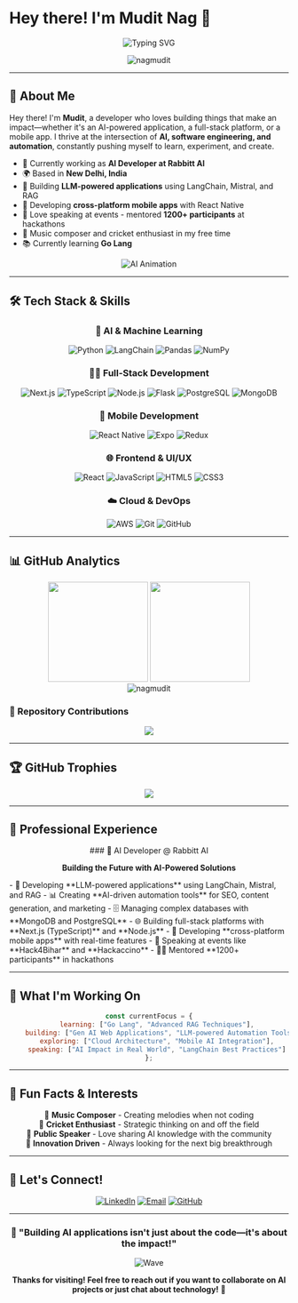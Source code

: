# Hey there! I'm Mudit Nag 👋

<div align="center">
  
  ![Typing SVG](https://readme-typing-svg.herokuapp.com?font=Fira+Code&weight=600&size=28&duration=3000&pause=1000&color=00D9FF&center=true&vCenter=true&multiline=true&width=800&height=100&lines=AI+Developer+%7C+Full-Stack+Engineer;Building+AI-Powered+Applications;LangChain+%7C+Next.js+%7C+React+Native)
  
  <img src="https://komarev.com/ghpvc/?username=nagmudit&label=Profile%20views&color=0e75b6&style=flat" alt="nagmudit" />
  
</div>

---

## 🚀 About Me

Hey there! I'm **Mudit**, a developer who loves building things that make an impact—whether it's an AI-powered application, a full-stack platform, or a mobile app. I thrive at the intersection of **AI, software engineering, and automation**, constantly pushing myself to learn, experiment, and create.

- 🔭 Currently working as **AI Developer at Rabbitt AI**
- 🌍 Based in **New Delhi, India**
- 🧠 Building **LLM-powered applications** using LangChain, Mistral, and RAG
- 📱 Developing **cross-platform mobile apps** with React Native
- 🎤 Love speaking at events - mentored **1200+ participants** at hackathons
- 🎵 Music composer and cricket enthusiast in my free time
- 📚 Currently learning **Go Lang**

<div align="center">
  
  ![AI Animation](https://media.giphy.com/media/LaVp0AyqR5bGsC5Cbm/giphy.gif)
  
</div>

---

## 🛠️ Tech Stack & Skills

<div align="center">

### 🧠 AI & Machine Learning
![Python](https://img.shields.io/badge/Python-3776AB?style=for-the-badge&logo=python&logoColor=white)
![LangChain](https://img.shields.io/badge/LangChain-1C3C3C?style=for-the-badge&logo=chainlink&logoColor=white)
![Pandas](https://img.shields.io/badge/Pandas-150458?style=for-the-badge&logo=pandas&logoColor=white)
![NumPy](https://img.shields.io/badge/NumPy-013243?style=for-the-badge&logo=numpy&logoColor=white)

### 🧑‍💻 Full-Stack Development
![Next.js](https://img.shields.io/badge/Next.js-000000?style=for-the-badge&logo=next.js&logoColor=white)
![TypeScript](https://img.shields.io/badge/TypeScript-007ACC?style=for-the-badge&logo=typescript&logoColor=white)
![Node.js](https://img.shields.io/badge/Node.js-43853D?style=for-the-badge&logo=node.js&logoColor=white)
![Flask](https://img.shields.io/badge/Flask-000000?style=for-the-badge&logo=flask&logoColor=white)
![PostgreSQL](https://img.shields.io/badge/PostgreSQL-316192?style=for-the-badge&logo=postgresql&logoColor=white)
![MongoDB](https://img.shields.io/badge/MongoDB-4EA94B?style=for-the-badge&logo=mongodb&logoColor=white)

### 📱 Mobile Development
![React Native](https://img.shields.io/badge/React_Native-20232A?style=for-the-badge&logo=react&logoColor=61DAFB)
![Expo](https://img.shields.io/badge/Expo-000020?style=for-the-badge&logo=expo&logoColor=white)
![Redux](https://img.shields.io/badge/Redux-593D88?style=for-the-badge&logo=redux&logoColor=white)

### 🌐 Frontend & UI/UX
![React](https://img.shields.io/badge/React-20232A?style=for-the-badge&logo=react&logoColor=61DAFB)
![JavaScript](https://img.shields.io/badge/JavaScript-F7DF1E?style=for-the-badge&logo=javascript&logoColor=black)
![HTML5](https://img.shields.io/badge/HTML5-E34F26?style=for-the-badge&logo=html5&logoColor=white)
![CSS3](https://img.shields.io/badge/CSS3-1572B6?style=for-the-badge&logo=css3&logoColor=white)

### ☁️ Cloud & DevOps
![AWS](https://img.shields.io/badge/AWS-232F3E?style=for-the-badge&logo=amazon-aws&logoColor=white)
![Git](https://img.shields.io/badge/Git-F05032?style=for-the-badge&logo=git&logoColor=white)
![GitHub](https://img.shields.io/badge/GitHub-100000?style=for-the-badge&logo=github&logoColor=white)

</div>

---

## 📊 GitHub Analytics

<div align="center">
  
  <img height="180em" src="https://github-readme-stats.vercel.app/api?username=nagmudit&show_icons=true&theme=tokyonight&include_all_commits=true&count_private=true&show_owner=true"/>
  <img height="180em" src="https://github-readme-stats.vercel.app/api/top-langs/?username=nagmudit&layout=compact&langs_count=10&theme=tokyonight&include_all_commits=true&count_private=true&hide=html,css"/>
  
</div>

<div align="center">
  
  <img src="https://github-readme-streak-stats.herokuapp.com/?user=nagmudit&theme=tokyonight" alt="nagmudit" />
  
</div>

### 🏢 Repository Contributions


<div align="center">
  
  <img src="https://github-readme-activity-graph.vercel.app/graph?username=nagmudit&theme=tokyo-night" />
  
</div>

---

## 🏆 GitHub Trophies

<div align="center">
  
  <img src="https://github-profile-trophy.vercel.app/?username=nagmudit&theme=tokyonight&no-frame=false&no-bg=false&margin-w=4" />
  
</div>

---

## 💼 Professional Experience

<div align="center">

<div align="center">
### 🤖 AI Developer @ Rabbitt AI

**Building the Future with AI-Powered Solutions**
</div>

<div align="left">
- 🔧 Developing **LLM-powered applications** using LangChain, Mistral, and RAG
- 📊 Creating **AI-driven automation tools** for SEO, content generation, and marketing
- 🗄️ Managing complex databases with **MongoDB and PostgreSQL**
- 🌐 Building full-stack platforms with **Next.js (TypeScript)** and **Node.js**
- 📱 Developing **cross-platform mobile apps** with real-time features
- 🎤 Speaking at events like **Hack4Bihar** and **Hackaccino**
- 👨‍🏫 Mentored **1200+ participants** in hackathons
</div>

</div>

---

## 🎯 What I'm Working On

<div align="center">

```javascript
const currentFocus = {
    learning: ["Go Lang", "Advanced RAG Techniques"],
    building: ["Gen AI Web Applications", "LLM-powered Automation Tools"],
    exploring: ["Cloud Architecture", "Mobile AI Integration"],
    speaking: ["AI Impact in Real World", "LangChain Best Practices"]
};
```

</div>

---

## 🌟 Fun Facts & Interests

<div align="center">

🎵 **Music Composer** - Creating melodies when not coding  
🏏 **Cricket Enthusiast** - Strategic thinking on and off the field  
🎤 **Public Speaker** - Love sharing AI knowledge with the community  
🚀 **Innovation Driven** - Always looking for the next big breakthrough  

</div>

---

## 🤝 Let's Connect!

<div align="center">

[![LinkedIn](https://img.shields.io/badge/LinkedIn-0077B5?style=for-the-badge&logo=linkedin&logoColor=white)](https://www.linkedin.com/in/nagmudit/)
[![Email](https://img.shields.io/badge/Email-D14836?style=for-the-badge&logo=gmail&logoColor=white)](mailto:muditnag13@gmail.com)
[![GitHub](https://img.shields.io/badge/GitHub-100000?style=for-the-badge&logo=github&logoColor=white)](https://github.com/nagmudit)

<!-- Add later when available:
[![Twitter](https://img.shields.io/badge/Twitter-1DA1F2?style=for-the-badge&logo=twitter&logoColor=white)](https://twitter.com/yourusername)
[![Portfolio](https://img.shields.io/badge/Portfolio-FF5722?style=for-the-badge&logo=todoist&logoColor=white)](https://yourwebsite.com)
-->

</div>

---

<div align="center">

### 🎯 "Building AI applications isn't just about the code—it's about the impact!"

![Wave](https://raw.githubusercontent.com/mayhemantt/mayhemantt/Update/svg/Bottom.svg)

**Thanks for visiting! Feel free to reach out if you want to collaborate on AI projects or just chat about technology!** 🚀

</div>

<!-- 
TODO: Add notable projects section when ready
TODO: Add Twitter/X handle when available
TODO: Add personal website/portfolio when ready
TODO: Add other social media links when available
-->
